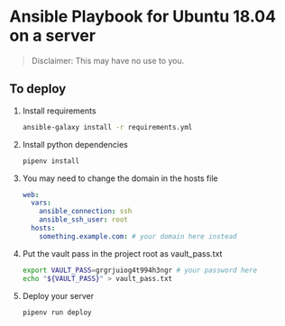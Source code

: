# Ansible Playbook for Ubuntu 18.04 on a server

> Disclaimer: This may have no use to you.

## To deploy

1. Install requirements

    ```bash
    ansible-galaxy install -r requirements.yml
    ```
    
1. Install python dependencies
    ```bash
    pipenv install
    ```

1. You may need to change the domain in the hosts file

    ```yaml
    web:
      vars:
        ansible_connection: ssh
        ansible_ssh_user: root
      hosts:
        something.example.com: # your domain here instead
    ```
    
1. Put the vault pass in the project root as vault_pass.txt

    ```bash
    export VAULT_PASS=grgrjuiog4t994h3ngr # your password here
    echo "${VAULT_PASS}" > vault_pass.txt
    ```

1. Deploy your server
    ```bash
    pipenv run deploy
    ```
